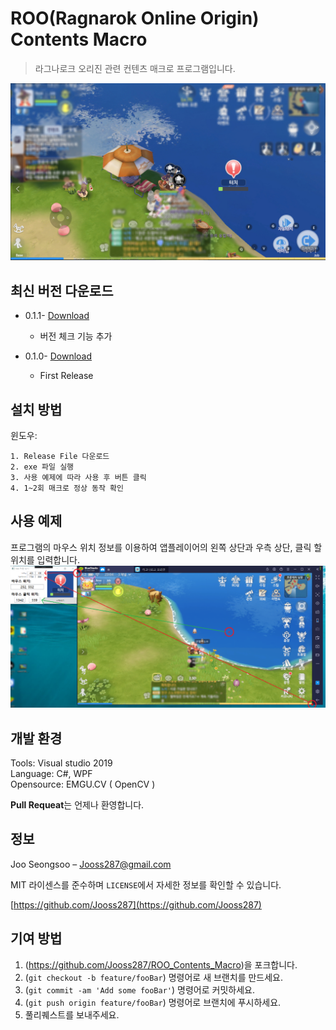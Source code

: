 # ROO(Ragnarok Online Origin) Contents Macro
> 라그나로크 오리진 관련 컨텐츠 매크로 프로그램입니다.  

![](Image/header.jpg)

## 최신 버전 다운로드
* 0.1.1- [Download](https://github.com/Jooss287/ROO_Contents_Macro/releases/tag/v1.1)
    * 버전 체크 기능 추가

* 0.1.0- [Download](https://github.com/Jooss287/ROO_Contents_Macro/releases/tag/v1.0)
    * First Release

## 설치 방법

윈도우:
```
1. Release File 다운로드
2. exe 파일 실행
3. 사용 예제에 따라 사용 후 버튼 클릭
4. 1~2회 매크로 정상 동작 확인
```

## 사용 예제

프로그램의 마우스 위치 정보를 이용하여 앱플레이어의 왼쪽 상단과 우측 상단, 클릭 할 위치를 입력합니다.
![](Image/UserGuideImage.png)


## 개발 환경

Tools: Visual studio 2019  
Language: C#, WPF  
Opensource: EMGU.CV ( OpenCV )  

**Pull Requeat**는 언제나 환영합니다.

## 정보

Joo Seongsoo – Jooss287@gmail.com

MIT 라이센스를 준수하며 ``LICENSE``에서 자세한 정보를 확인할 수 있습니다.

[https://github.com/Jooss287](https://github.com/Jooss287)

## 기여 방법

1. (<https://github.com/Jooss287/ROO_Contents_Macro>)을 포크합니다.
2. (`git checkout -b feature/fooBar`) 명령어로 새 브랜치를 만드세요.
3. (`git commit -am 'Add some fooBar'`) 명령어로 커밋하세요.
4. (`git push origin feature/fooBar`) 명령어로 브랜치에 푸시하세요. 
5. 풀리퀘스트를 보내주세요.
